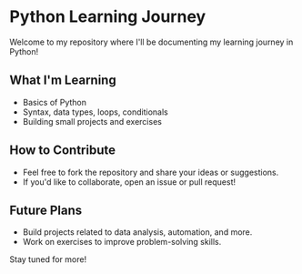 # Python Learning Journey

Welcome to my repository where I'll be documenting my learning journey in Python!

## What I'm Learning
- Basics of Python
- Syntax, data types, loops, conditionals
- Building small projects and exercises

## How to Contribute
- Feel free to fork the repository and share your ideas or suggestions.
- If you'd like to collaborate, open an issue or pull request!

## Future Plans
- Build projects related to data analysis, automation, and more.
- Work on exercises to improve problem-solving skills.

Stay tuned for more!

